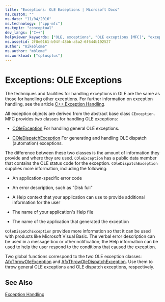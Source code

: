 ```yaml
---
title: "Exceptions: OLE Exceptions | Microsoft Docs"
ms.custom: ""
ms.date: "11/04/2016"
ms.technology: ["cpp-mfc"]
ms.topic: "conceptual"
dev_langs: ["C++"]
helpviewer_keywords: ["OLE, exceptions", "OLE exceptions [MFC]", "exceptions [MFC], OLE", "exception handling [MFC], OLE", "OLE exceptions [MFC], classes for handling"]
ms.assetid: 2f8e0161-b94f-48bb-a5a2-6f644b192527
author: "mikeblome"
ms.author: "mblome"
ms.workload: ["cplusplus"]
---
```

# Exceptions: OLE Exceptions
The techniques and facilities for handling exceptions in OLE are the same as those for handling other exceptions. For further information on exception handling, see the article [C++ Exception Handling](../cpp/cpp-exception-handling.md).  
  
 All exception objects are derived from the abstract base class `CException`. MFC provides two classes for handling OLE exceptions:  
  
-   [COleException](../mfc/reference/coleexception-class.md) For handling general OLE exceptions.  
  
-   [COleDispatchException](../mfc/reference/coledispatchexception-class.md) For generating and handling OLE dispatch (automation) exceptions.  
  
 The difference between these two classes is the amount of information they provide and where they are used. `COleException` has a public data member that contains the OLE status code for the exception. `COleDispatchException` supplies more information, including the following:  
  
-   An application-specific error code  
  
-   An error description, such as "Disk full"  
  
-   A Help context that your application can use to provide additional information for the user  
  
-   The name of your application's Help file  
  
-   The name of the application that generated the exception  
  
 `COleDispatchException` provides more information so that it can be used with products like Microsoft Visual Basic. The verbal error description can be used in a message box or other notification; the Help information can be used to help the user respond to the conditions that caused the exception.  
  
 Two global functions correspond to the two OLE exception classes: [AfxThrowOleException](../mfc/reference/exception-processing.md#afxthrowoleexception) and [AfxThrowOleDispatchException](../mfc/reference/exception-processing.md#afxthrowoledispatchexception). Use them to throw general OLE exceptions and OLE dispatch exceptions, respectively.  
  
## See Also  
 [Exception Handling](../mfc/exception-handling-in-mfc.md)

